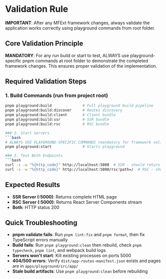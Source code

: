 # Validation Rule

**IMPORTANT**: After any MFExt framework changes, always validate the application works correctly using playground commands from root folder.

## Core Validation Principle

**MANDATORY**: For any run build or start to test, ALWAYS use playground-specific pnpm commands at root folder to demonstrate the completed framework changes. This ensures proper validation of the implementation.

## Required Validation Steps

### 1. Build Commands (run from project root)
```bash
pnpm playground:build              # Full playground build pipeline
pnpm playground:build:discover     # Routes discovery 
pnpm playground:build:client       # Client bundle 
pnpm playground:build:ssr          # SSR bundle 
pnpm playground:build:rsc          # RSC bundle

### 2. Start Servers
```bash
# ALWAYS USE PLAYGROUND-SPECIFIC COMMANDS (mandatory for framework validation)
pnpm playground:start              # Starts playground

### 3. Test Both Endpoints
```bash
curl -s -w "%{http_code}" http://localhost:5000  # SSR - should return 200
curl -s -w "%{http_code}" http://localhost:5000/rsc?path=/  # RSC - should return 200
```

## Expected Results
- **SSR Server (:5000)**: Returns complete HTML page
- **RSC Server (:5000)**: Returns React Server Components stream
- **Both**: HTTP status 200


## Quick Troubleshooting
- **pnpm validate fails**: Run `pnpm lint:fix` and `pnpm format`, then fix TypeScript errors manually
- **Build fails**: Run `pnpm playground:clean` then rebuild, check `pnpm typecheck`, `pnpm lint`, and webpack build logs
- **Servers won't start**: Kill existing processes on ports 5000
- **404/500 errors**: Verify `dist/app-routes-manifest.json` exists and pages are in `apps/playground/src/app/`
- **Stale build artifacts**: Use `pnpm playground:clean` before rebuilding